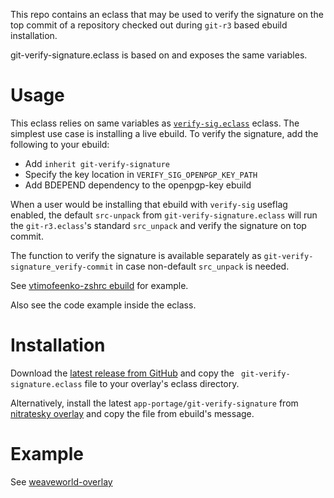This repo contains an eclass that may be used to verify the signature on the top commit of a repository checked out during `git-r3` based ebuild installation.

git-verify-signature.eclass is based on  and exposes the same variables.

# Usage

This eclass relies on same variables as [`verify-sig.eclass`](https://gitweb.gentoo.org/repo/gentoo.git/tree/eclass/verify-sig.eclass) eclass. The simplest use case is installing a live ebuild. To verify the signature, add the following to your ebuild:

* Add `inherit git-verify-signature`
* Specify the key location in `VERIFY_SIG_OPENPGP_KEY_PATH`
* Add BDEPEND dependency to the openpgp-key ebuild

When a user would be installing that ebuild with `verify-sig` useflag enabled, the default `src-unpack` from `git-verify-signature.eclass` will run the `git-r3.eclass`'s standard `src_unpack` and verify the signature on top commit.

The function to verify the signature is available separately as `git-verify-signature_verify-commit` in case non-default `src_unpack` is needed.

See [vtimofeenko-zshrc ebuild](https://github.com/VTimofeenko/weaveworld-overlay/blob/main/app-shells/vtimofeenko-zshrc/vtimofeenko-zshrc-9999.ebuild) for example.

Also see the code example inside the eclass.

# Installation

Download the [latest release from GitHub](https://github.com/VTimofeenko/git-verify-signature.eclass/releases) and copy the `
git-verify-signature.eclass` file to your overlay's eclass directory.

Alternatively, install the latest `app-portage/git-verify-signature` from [nitratesky overlay](https://github.com/VTimofeenko/nitratesky) and copy the file from ebuild's message.

# Example

See [weaveworld-overlay](https://github.com/VTimofeenko/weaveworld-overlay)

